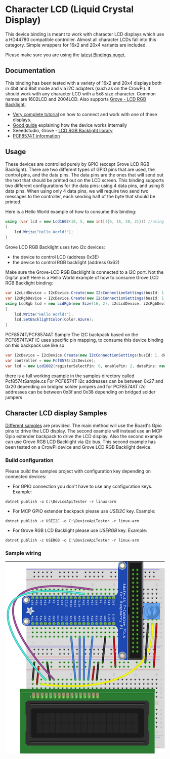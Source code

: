 # Character LCD (Liquid Crystal Display)

This device binding is meant to work with character LCD displays which use a HD44780 compatible controller. Almost all character LCDs fall into this category. Simple wrappers for 16x2 and 20x4 variants are included.

Please make sure you are using the [latest Bindings nuget](https://github.com/dotnet/iot#how-to-install).

## Documentation

This binding has been tested with a variety of 16x2 and 20x4 displays both in 4bit and 8bit mode and via i2C adapters (such as on the CrowPi). It should work with any character LCD with a 5x8 size character. Common names are 1602LCD and 2004LCD. Also supports [Grove - LCD RGB Backlight](http://wiki.seeedstudio.com/Grove-LCD_RGB_Backlight/).

- [Very complete tutorial](https://learn.adafruit.com/drive-a-16x2-lcd-directly-with-a-raspberry-pi/overview) on how to connect and work with one of these displays.
- [Good guide](http://www.site2241.net/november2014.htm) explaining how the device works internally
- Seeedstudio, Grove - [LCD RGB Backlight library](https://github.com/Seeed-Studio/Grove_LCD_RGB_Backlight)
- [PCF8574T information](https://alselectro.wordpress.com/2016/05/12/serial-lcd-i2c-module-pcf8574/)

## Usage

These devices are controlled purely by GPIO (except Grove LCD RGB Backlight). There are two different types of GPIO pins that are used, the control pins, and the data pins. The data pins are the ones that will send out the text that should be printed out on the LCD screen. This binding supports two different configurations for the data pins: using 4 data pins, and using 8 data pins. When using only 4 data pins, we will require two send two messages to the controller, each sending half of the byte that should be printed.

Here is a Hello World example of how to consume this binding:

```csharp
using (var lcd = new Lcd1602(18, 5, new int[]{6, 16, 20, 21})) //using 4 data pins
{
    lcd.Write("Hello World!");
}
```

Grove LCD RGB Backlight uses two i2c devices:

- the device to control LCD (address 0x3E)
- the device to control RGB backlight (address 0x62)

Make sure the Grove-LCD RGB Backlight is connected to a I2C port. Not the Digital port!
Here is a Hello World example of how to consume Grove LCD RGB Backlight binding:

```csharp
var i2cLcdDevice = I2cDevice.Create(new I2cConnectionSettings(busId: 1, deviceAddress: 0x3E));
var i2cRgbDevice = I2cDevice.Create(new I2cConnectionSettings(busId: 1, deviceAddress: 0x62));
using LcdRgb lcd = new LcdRgb(new Size(16, 2), i2cLcdDevice, i2cRgbDevice);
{
    lcd.Write("Hello World!");
    lcd.SetBacklightColor(Color.Azure);
}
```

PCF8574T/PCF8574AT Sample
The I2C backpack based on the PCF8574T/AT IC uses specific pin mapping, to consume this device binding on this backpack use like so

```csharp
var i2cDevice = I2cDevice.Create(new I2cConnectionSettings(busId: 1, deviceAddress: 0x27));
var controller = new Pcf8574(i2cDevice);
var lcd = new Lcd1602(registerSelectPin: 0, enablePin: 2, dataPins: new int[] { 4, 5, 6, 7}, backlightPin: 3, readWritePin: 1, controller: controller);
```

there is a full working example in the samples directory called Pcf8574tSample.cs
For PCF8574T i2c addresses can be between 0x27 and 0x20 depending on bridged solder jumpers and for PCF8574AT i2c addresses can be between 0x3f and 0x38 depending on bridged solder jumpers

## Character LCD display Samples

[Different samples](https://github.com/dotnet/iot/tree/main/src/devices/CharacterLcd/samples) are provided. The main method will use the Board's Gpio pins to drive the LCD display. The second example will instead use an MCP Gpio extender backpack to drive the LCD display. Also the second example can use Grove RGB LCD Backlight via i2c bus. This second example has been tested on a CrowPi device and Grove LCD RGB Backlight device.

### Build configuration

Please build the samples project with configuration key depending on connected devices:

- For GPIO connection you don't have to use any configuration keys. Example:

```shell
dotnet publish -o C:\DeviceApiTester -r linux-arm
```

- For MCP GPIO extender backpack please use *USEI2C* key. Example:

```shell
dotnet publish -c USEI2C -o C:\DeviceApiTester -r linux-arm
```

- For Grove RGB LCD Backlight please use *USERGB* key. Example:

```shell
dotnet publish -c USERGB -o C:\DeviceApiTester -r linux-arm
```

### Sample wiring

![wiring](lcmWiringExample.jpg)
